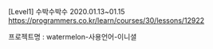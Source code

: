 [Level1] 수박수박수 2020.01.13~01.15 https://programmers.co.kr/learn/courses/30/lessons/12922

프로젝트명 : watermelon-사용언어-이니셜

